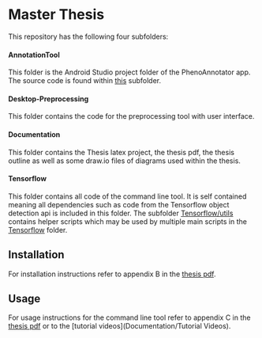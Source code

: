 # Master Thesis

This repository has the following four subfolders:

#### AnnotationTool
This folder is the Android Studio project folder of the PhenoAnnotator app. The source code is found within [this](AnnotationTool/app/src/main/java/com/masterthesis/johannes/annotationtool) subfolder.

#### Desktop-Preprocessing
This folder contains the code for the preprocessing tool with user interface. 

#### Documentation
This folder contains the Thesis latex project, the thesis pdf, the thesis outline as well as some draw.io files of diagrams used within the thesis.

#### Tensorflow
This folder contains all code of the command line tool. It is self contained meaning all dependencies such as code from the Tensorflow object detection api is included in this folder. The subfolder [Tensorflow/utils](Tensorflow/utils) contains helper scripts which may be used by multiple main scripts in the [Tensorflow](Tensorflow) folder.


## Installation
For installation instructions refer to appendix B in the [thesis pdf](Documentation/MasterThesis.pdf).

## Usage
For usage instructions for the command line tool refer to appendix C in the [thesis pdf](Documentation/MasterThesis.pdf) or to the [tutorial videos](Documentation/Tutorial Videos).